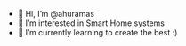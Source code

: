 - 👋 Hi, I’m @ahuramas
- 👀 I’m interested in Smart Home systems
- 🌱 I’m currently learning to create the best :)

<!---
ahuramas/ahuramas is a ✨ special ✨ repository because its `README.md` (this file) appears on your GitHub profile.
You can click the Preview link to take a look at your changes.
--->
